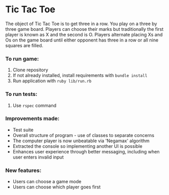 # Tic Tac Toe

The object of Tic Tac Toe is to get three in a row. You play on a three by three game board. Players can choose their marks but traditionally the first player is known as X and the second is O. Players alternate placing Xs and Os on the game board until either opponent has three in a row or all nine squares are filled.

### To run game:

1. Clone repository
2. If not already installed, install requirements with ```bundle install```
3. Run application with ```ruby lib/run.rb```

### To run tests:

1. Use ```rspec``` command


### Improvements made:
- Test suite
- Overall structure of program - use of classes to separate concerns
- The computer player is now unbeatable via 'Negamax' algorithm
- Extracted the console so implementing another UI is possible
- Enhances user experience through better messaging, including when user enters invalid input

### New features:
- Users can choose a game mode
- Users can choose which player goes first

